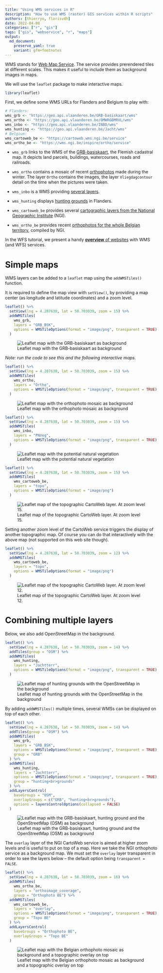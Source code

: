 ```yaml
---
title: "Using WMS services in R"
description: "How to use WMS (raster) GIS services within R scripts"
authors: [thierryo, florisvdh]
date: 2022-04-08
categories: ["r", "gis"]
tags: ["gis", "webservice", "r", "maps"]
output: 
  md_document:
    preserve_yaml: true
    variant: gfm+footnotes
---
```


WMS stands for [Web Map
Service](https://en.wikipedia.org/wiki/Web_Map_Service). The service
provides prerendered tiles at different scales. This makes it useful to
include them as background images in maps.

We will use the `leaflet` package to make interactive maps.

``` r
library(leaflet)
```

First, we define some WMS URLs for Flanders and Belgium to play with:

``` r
# Flanders:
wms_grb <- "https://geo.api.vlaanderen.be/GRB-basiskaart/wms"
wms_ortho <- "https://geo.api.vlaanderen.be/OMWRGBMRVL/wms"
wms_inbo <- "https://geo.api.vlaanderen.be/INBO/wms"
wms_hunting <- "https://geo.api.vlaanderen.be/Jacht/wms"
# Belgium:
wms_cartoweb_be <- "https://cartoweb.wms.ngi.be/service"
wms_ortho_be <- "https://wms.ngi.be/inspire/ortho/service"
```

- `wms_grb` links to the WMS of the
  [GRB-basiskaart](http://www.geopunt.be/catalogus/webservicefolder/aa04ae22-2297-98c3-1ffd-3440-5aff-bd2c-8a0cc151),
  the Flemish cadastral map. It depicts land parcels, buildings,
  watercourses, roads and railroads.

- `wms_ortho` contains a mosaic of recent
  [orthophotos](http://www.geopunt.be/catalogus/webservicefolder/418e8e4a-12c1-80a8-8306-fcf4-799c-581d-c4e38594)
  made during the winter. The layer `Ortho` contains the images, the
  layer `Vliegdagcontour` detail on the time when the pictures were
  taken.

- `wms_inbo` is a WMS providing [several layers]().

- `wms_hunting` displays [hunting
  grounds](http://www.geopunt.be/catalogus/webservicefolder/525f1e17-c7d8-3bf3-550c-82c4-7fb3-e97c-a9bc3a6b)
  in Flanders.

- `wms_cartoweb_be` provides several [cartographic layers from the
  National Geographic
  Institute](https://www.ngi.be/website/aanbod/digitale-geodata/cartoweb-be/)
  (NGI).

- `wms_ortho_be` provides recent [orthophotos for the whole Belgian
  territory](https://www.geo.be/catalog/details/29238f19-ac79-4a4a-a797-5490226381ec?l=en),
  compiled by NGI.

In the WFS tutorial, we present a handy [**overview** of
websites](../spatial_wfs_services/#useful-overviews-of-web-feature-services)
with WMS (and WFS) services.

# Simple maps

WMS layers can be added to a `leaflet` map using the `addWMSTiles()`
function.

It is required to define the map view with `setView()`, by providing a
map center (as longitude and latitude coordinates) and a zoom level.

``` r
leaflet() %>% 
  setView(lng = 4.287638, lat = 50.703039, zoom = 15) %>%
  addWMSTiles(
    wms_grb,
    layers = "GRB_BSK",
    options = WMSTileOptions(format = "image/png", transparent = TRUE)
  )
```

<figure>
<img src="index_files/figure-gfm/unnamed-chunk-4-1.png"
alt="Leaflet map with the GRB-basiskaart as background" />
<figcaption aria-hidden="true">Leaflet map with the GRB-basiskaart as
background</figcaption>
</figure>

*Note: run the code to see this and the following interactive maps.*

``` r
leaflet() %>% 
  setView(lng = 4.287638, lat = 50.703039, zoom = 15) %>% 
  addWMSTiles(
    wms_ortho,
    layers = "Ortho",
    options = WMSTileOptions(format = "image/png", transparent = TRUE)
  )
```

<figure>
<img src="index_files/figure-gfm/unnamed-chunk-5-1.png"
alt="Leaflet map with the orthophoto mosaic as background" />
<figcaption aria-hidden="true">Leaflet map with the orthophoto mosaic as
background</figcaption>
</figure>

``` r
leaflet() %>% 
  setView(lng = 4.287638, lat = 50.703039, zoom = 15) %>% 
  addWMSTiles(
    wms_inbo,
    layers = "PNVeg",
    options = WMSTileOptions(format = "image/png", transparent = TRUE)
  )
```

<figure>
<img src="index_files/figure-gfm/unnamed-chunk-6-1.png"
alt="Leaflet map with the potential natural vegetation" />
<figcaption aria-hidden="true">Leaflet map with the potential natural
vegetation</figcaption>
</figure>

``` r
leaflet() %>% 
  setView(lng = 4.287638, lat = 50.703039, zoom = 15) %>% 
  addWMSTiles(
    wms_cartoweb_be,
    layers = "topo",
    options = WMSTileOptions(format = "image/png")
  )
```

<figure>
<img src="index_files/figure-gfm/unnamed-chunk-7-1.png"
alt="Leaflet map of the topographic CartoWeb layer. At zoom level 15." />
<figcaption aria-hidden="true">Leaflet map of the topographic CartoWeb
layer. At zoom level 15.</figcaption>
</figure>

Setting another zoom level of the CartoWeb service triggers the display
of another topographic map. Of course you can do that interactively with
the above map (not supported on this web site though).

``` r
leaflet() %>% 
  setView(lng = 4.287638, lat = 50.703039, zoom = 12) %>% 
  addWMSTiles(
    wms_cartoweb_be,
    layers = "topo",
    options = WMSTileOptions(format = "image/png")
  )
```

<figure>
<img src="index_files/figure-gfm/unnamed-chunk-8-1.png"
alt="Leaflet map of the topographic CartoWeb layer. At zoom level 12." />
<figcaption aria-hidden="true">Leaflet map of the topographic CartoWeb
layer. At zoom level 12.</figcaption>
</figure>

# Combining multiple layers

Below, we also add OpenStreetMap in the background.

``` r
leaflet() %>% 
  setView(lng = 4.287638, lat = 50.703039, zoom = 14) %>% 
  addTiles(group = "OSM") %>%
  addWMSTiles(
    wms_hunting,
    layers = "Jachtterr",
    options = WMSTileOptions(format = "image/png", transparent = TRUE)
  )
```

<figure>
<img src="index_files/figure-gfm/unnamed-chunk-9-1.png"
alt="Leaflet map of hunting grounds with the OpenStreetMap in the background" />
<figcaption aria-hidden="true">Leaflet map of hunting grounds with the
OpenStreetMap in the background</figcaption>
</figure>

By adding `addWMSTiles()` multiple times, several WMSs can be displayed
on top of each other.

``` r
leaflet() %>% 
  setView(lng = 4.287638, lat = 50.703039, zoom = 14) %>% 
  addTiles(group = "OSM") %>%
  addWMSTiles(
    wms_grb,
    layers = "GRB_BSK",
    options = WMSTileOptions(format = "image/png", transparent = TRUE),
    group = "GRB"
  ) %>%
  addWMSTiles(
    wms_hunting,
    layers = "Jachtterr",
    options = WMSTileOptions(format = "image/png", transparent = TRUE),
    group = "hunting<br>grounds"
  ) %>%
  addLayersControl(
    baseGroups = "OSM",
    overlayGroups = c("GRB", "hunting<br>grounds"),
    options = layersControlOptions(collapsed = FALSE)
  )
```

<figure>
<img src="index_files/figure-gfm/unnamed-chunk-10-1.png"
alt="Leaflet map with the GRB-basiskaart, hunting ground and the OpenStreetMap (OSM) as background" />
<figcaption aria-hidden="true">Leaflet map with the GRB-basiskaart,
hunting ground and the OpenStreetMap (OSM) as background</figcaption>
</figure>

The `overlay` layer of the NGI CartoWeb service is aimed at higher zoom
levels and is useful to put on top of a map. Here we take the NGI
orthophoto service as a background map. We must set the `overlay` layer
transparent in order to see the layers below – the default option being
`transparent = FALSE`.

``` r
leaflet() %>% 
  setView(lng = 4.287638, lat = 50.703039, zoom = 16) %>% 
  addWMSTiles(
    wms_ortho_be,
    layers = "orthoimage_coverage",
    group = "Orthophoto BE") %>%
  addWMSTiles(
    wms_cartoweb_be,
    layers = "overlay",
    options = WMSTileOptions(format = "image/png", transparent = TRUE),
    group = "Topo BE"
  ) %>%
  addLayersControl(
    baseGroups = "Orthophoto BE",
    overlayGroups = "Topo BE"
  )
```

<figure>
<img src="index_files/figure-gfm/unnamed-chunk-11-1.png"
alt="Leaflet map with the Belgian orthophoto mosaic as background and a topographic overlay on top" />
<figcaption aria-hidden="true">Leaflet map with the Belgian orthophoto
mosaic as background and a topographic overlay on top</figcaption>
</figure>
